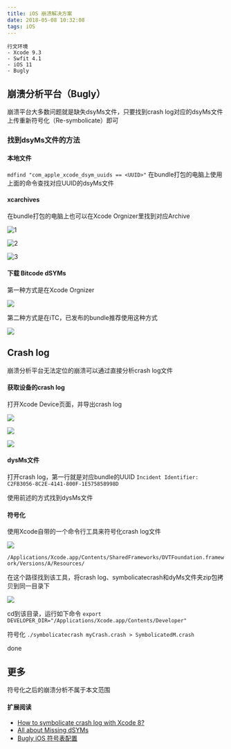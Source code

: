 ```yaml
---
title: iOS 崩溃解决方案
date: 2018-05-08 10:32:08
tags: iOS
---
```


	行文环境
	- Xcode 9.3
	- Swfit 4.1
	- iOS 11
	- Bugly
	 
## 崩溃分析平台（Bugly）

崩溃平台大多数问题就是缺失dsyMs文件，只要找到crash log对应的dsyMs文件上传重新符号化（Re-symbolicate）即可

### 找到dsyMs文件的方法

#### 本地文件

`mdfind "com_apple_xcode_dsym_uuids == <UUID>"`
在bundle打包的电脑上使用上面的命令查找对应UUID的dsyMs文件

#### xcarchives

在bundle打包的电脑上也可以在Xcode Orgnizer里找到对应Archive

![1](http://ios-ci.oss-cn-hangzhou.aliyuncs.com/blog/Screen%20Shot%202018-05-07%20at%204.26.10%20PM.png)

![2](http://ios-ci.oss-cn-hangzhou.aliyuncs.com/blog/Screen%20Shot%202018-05-07%20at%204.32.08%20PM.png)

![3](http://ios-ci.oss-cn-hangzhou.aliyuncs.com/blog/Screen%20Shot%202018-05-07%20at%204.32.16%20PM.png)

#### 下载 Bitcode dSYMs

第一种方式是在Xcode Orgnizer

![](http://ios-ci.oss-cn-hangzhou.aliyuncs.com/blog/WeChatWorkScreenshot_88a7d1d7-e92a-471f-bd60-4e64f91c9977.png)

第二种方式是在iTC，已发布的bundle推荐使用这种方式

![](http://ios-ci.oss-cn-hangzhou.aliyuncs.com/blog/WeChatWorkScreenshot_c10ee963-8e32-4dd6-9317-851825499eb5.png)

## Crash log

崩溃分析平台无法定位的崩溃可以通过直接分析crash log文件

#### 获取设备的crash log

打开Xcode Device页面，并导出crash log

![](http://ios-ci.oss-cn-hangzhou.aliyuncs.com/blog/Screen%20Shot%202018-05-07%20at%204.51.47%20PM.png)

![](http://ios-ci.oss-cn-hangzhou.aliyuncs.com/blog/WeChatWorkScreenshot_b96dc51e-8b02-405a-acdb-f1306667e0b5.png)

![](http://ios-ci.oss-cn-hangzhou.aliyuncs.com/blog/Screen%20Shot%202018-05-07%20at%204.55.01%20PM.png)

#### dysMs文件

打开crash log，第一行就是对应bundle的UUID
`Incident Identifier: C2FB3056-8C2E-4141-800F-1E575858998D`

使用前述的方式找到dysMs文件

#### 符号化

使用Xcode自带的一个命令行工具来符号化crash log文件

![](http://ios-ci.oss-cn-hangzhou.aliyuncs.com/blog/Screen%20Shot%202018-05-07%20at%205.05.12%20PM.png)

`/Applications/Xcode.app/Contents/SharedFrameworks/DVTFoundation.framework/Versions/A/Resources/`

在这个路径找到该工具，将crash log、symbolicatecrash和dyMs文件夹zip包拷贝到同一目录下

![](http://ios-ci.oss-cn-hangzhou.aliyuncs.com/blog/Screen%20Shot%202018-05-07%20at%205.07.39%20PM.png)

cd到该目录，运行如下命令
`export DEVELOPER_DIR="/Applications/Xcode.app/Contents/Developer"`

符号化
`./symbolicatecrash myCrash.crash > SymbolicatedM.crash`

done

## 更多

符号化之后的崩溃分析不属于本文范围

#### 扩展阅读

- [How to symbolicate crash log with Xcode 8?
](https://stackoverflow.com/a/43539663/386151)
- [All about Missing dSYMs](https://docs.fabric.io/apple/crashlytics/missing-dsyms.html)
- [Bugly iOS 符号表配置](https://bugly.qq.com/docs/user-guide/symbol-configuration-ios/?v=20180119105842)
